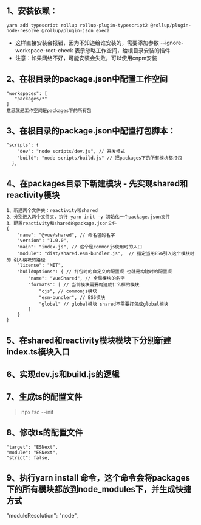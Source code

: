 ## 1、安装依赖：
```
yarn add typescript rollup rollup-plugin-typescript2 @rollup/plugin-node-resolve @rollup/plugin-json execa
```
- 这样直接安装会报错，因为不知道给谁安装的，需要添加参数 --ignore-workspace-root-check 表示忽略工作空间，给根目录安装的插件
- 注意：如果网络不好，可能安装会失败，可以使用cnpm安装

## 2、在根目录的package.json中配置工作空间
```
"workspaces": [
   "packages/*"
]
意思就是工作空间是packages下的所有包
```

## 3、在根目录的package.json中配置打包脚本：
```
"scripts": {
    "dev": "node scripts/dev.js", // 开发模式
    "build": "node scripts/build.js" // 把packages下的所有模块都打包
  },
```

## 4、在packages目录下新建模块 - 先实现shared和reactivity模块
```
1、新建两个文件夹：reactivity和shared
2、分别进入两个文件夹，执行 yarn init -y 初始化一个package.json文件
3、配置reactivity和shared的package.json文件
{
    "name": "@vue/shared", // 命名包的名字
    "version": "1.0.0",
    "main": "index.js", // 这个是commonjs使用时的入口
    "module": "dist/shared.esm-bundler.js",  // 指定当用ES6引入这个模块时的 引入模块的路径
    "license": "MIT",
    "buildOptions": { // 打包时的自定义的配置项 也就是构建时的配置项
        "name": "VueShared", // 全局模块的名字
        "formats": [ // 当前模块需要构建成什么样的模块
            "cjs", // commonjs模块
            "esm-bundler", // ES6模块
            "global" // global模块 shared不需要打包成global模块
        ]
    }
}
```

## 5、在shared和reactivity模块模块下分别新建index.ts模块入口

## 6、实现dev.js和build.js的逻辑

## 7、生成ts的配置文件
> npx tsc --init

## 8、修改ts的配置文件
```
"target": "ESNext",
"module": "ESNext", 
"strict": false, 
```

## 9、执行yarn install 命令，这个命令会将packages下的所有模块都放到node_modules下，并生成快捷方式
"moduleResolution": "node",

